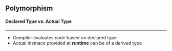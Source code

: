## Polymorphism



#### Declared Type vs. Actual Type

---

* Compiler evaluates code based on declared type
* Actual instnace provided at **runtime** can be of a derived type